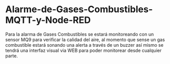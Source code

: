 # Alarme-de-Gases-Combustibles-MQTT-y-Node-RED
Para la alarma de Gases Combustibles se estará monitoreando con un sensor MQ9 para verificar la calidad del aire, al momento que sense un gas combustible estará sonando una alerta a través de un buzzer así mismo se tendrá una interfaz visual via WEB para poder monitorear desde cualquier parte.

